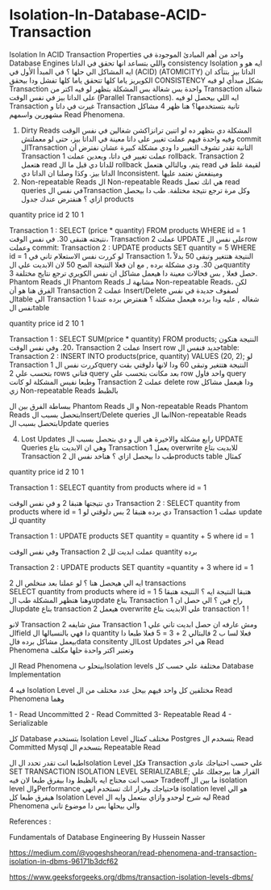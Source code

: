 # Isolation-In-Database-ACID-Transaction

Isolation In ACID Transaction Properties
واحد من أهم المبادئ الموجودة في Database Engines
واللي بتساعد انها تحقق في الداتا consistency
Isolation  ايه هو و ايه المشاكل الي حلها ؟
في المبدأ الأول في     (ACID) (ATOMICITY) 
 الداتا بيز بتتأكد ان الكويريز ياما كلها تتحقق ياما كلها تفشل ودا بيحقق 
CONSISTENCY بشكل مبدأي لو فيه Transaction واحدة بس شغالة 
بس المشكلة بتظهر لو فيه اكتر من  Transaction   شغالة على الداتا بيز في نفس الوقت (Parallel Transactions).
ايه اللي بيحصل لو فيه  Transaction  غيرت في داتا و Transaction  تانية بتستخدمها؟ 
هنا ظهر 4 مشاكل مشهورين واسمهم   Read Phenomena.
1. Dirty Reads
المشكلة دي بتظهر  ده لو اتنين ترانزاكشن شغالين في نفس الوقت وفيه واحدة فيهم عملت تغيير على داتا معينة في الداتا بيز، 
حتى لو معملتش commit الTransaction التانية تقدر تشوف التغيير دا ودي مشكلة كبيرة عشان نفترض أن Transaction 1 عملت تغيير في داتا، وبعدين عملت rollback. 
Transaction 2 هتعمل read للداتا دي قبل ما ال rollback يتم، وبالتالي هتعمل read لقيمة غلط في الداتا بيز. وكدَا وصلنا ان الداتا دي Inconsistent. ومينفعش نعتمد عليها 
2. Non-repeatable Reads
ال Non-repeatable Reads هي انك تعمل read queries  في نفس الTransaction وكل مرة ترجع نتيجة مختلفة. طب دا بيحصل ازاي ؟ هنفترض عندك جدول products 


quantity
price
id
2
10
1


Transaction 1 :
SELECT (price * quantity) FROM products WHERE id = 1
نتيجته هتبقى 30.
في نفس الوقت، Transaction 2 عملت UPDATE على نفس الrow وعملت  commit:
Transaction 2 :
UPDATE products SET quantity = 5 WHERE id = 1
لو كررت نفس الاستعلام تاني في Transaction 1، النتيجة هتتغير وتبقى 50 بدلاً من 30.
ودي مشكلة برده , مع ان فعلا النتيجة الصح 50 لان الابديت علي الquantity حصل فعلا , بس فحالات معينة دا هيعمل مشاكل ان نفس الكويري ترجع نتايج مختلفة 
3. Phantom Reads
ال Phantom Reads مشابهة لـ Non-repeatable Reads، لكن الفرق هنا هو أن Transaction 2 عملت Insert/Delete لصفوف جديدة في نفس الtable الي Transaction 1 شغاله  , عليه ودا برده هيعمل مشكلة ؟
هنفترض برده عندنا نفس الtable 


quantity
price
id
2
10
1


Transaction 1 : 
SELECT SUM(price * quantity) FROM products;
النتيجة هتكون 20.
وفي نفس الوقت، Transaction 2 عملت Insert row جديد فنفس الtable:
Transaction 2 : 
INSERT INTO products(price, quantity) VALUES (20, 2);
لو Transaction 1 كررت نفس الquery النتيجة هتتغير وتبقى 60 ودا لانها دلوقتي بقت بتحسب علي 2 rows فتاني query بعد مكانت بتحسب علي row واحد فاول query وطبعا نفيس المشكلة لو كانت Transaction 2 عملت delete row 
ودا هيعمل مشاكل زي Non-repeatable Reads بالظبط

ببساطة الفرق بين ال Phantom Reads و ال Non-repeatable Reads
Phantom Reads بتحصل بسبب الInsert/Delete queries انما
 الNon-repeatable Reads بتحصل بسبب الUpdate queries


4. Lost Updates رابع مشكلة والاخيرة هي ال 
و دي بتحصل بسبب ال UPDATE Queries وهي ان الابديت بتاع Transaction 1 يعمل overwrite للابديت بتاع Transaction 2 
طب دا بيحصل ازاي ؟
هناخد نفس الproducts table كمثال 


quantity
price
id
2
10
1


Transaction 1 :
SELECT quantity from products where id = 1 

دي نتيجتها هتبقا 2 و في نفس الوقت 
Transaction 2 :
SELECT quantity from products where id = 1 
دي برده هتبقا 2 بس دلوقتي لو Transaction 1 عملت 
update لل quantity 

Transaction 1 :
UPDATE products SET quantity =  quantity + 5 where id = 1 

وفي نفس الوقت Transaction 2 عملت ابديت لل quantity برده

Transaction 2 : 
UPDATE products SET quantity =quantity +  3 where id = 1 

ايه الي هيحصل هنا ؟
لو عملنا بعد منخلص ال 2 transactions   
  SELECT quantity from products where id = 1 هتبقا النتيجة ايه ؟ النتيجة هتبقا 5 وهنا هتظهر المشكلة 
طب الupdate بتاع Transaction 1 راح فين ؟
الي حصل ان الupdate بتاع transaction 2 هيعمل overwrite علي الابديت بتاع transaction 1 !

لانو Transaction 2 مش شايفه Transaction 1 
ومش عارفه ان حصل ابديت تاني علي الfield دا فهي بالنسبالها ال quantity فعلا لسا ب 2 فالبتالي 2 + 3 = 5 فعلا 
طبعا دا بيعمل مشاكل برده فالdata consitenty 
الLost Updates هي اخر Read Phenomena وتعتبر اكتر واحدة حلها مكلف 

ال Read Phenomena بيتحلو بIsolation levels مختلفة علي حسب كل Database Implementation 


فيه 4 Isolation Level مختلفين كل واحد فيهم بيحل عدد مختلف من ال Read Phenomena وهما 


1 - Read Uncommitted
2 - Read Committed
3- Repeatable Read 
4 - Serializable

كل Database بتستخدم Isolation Level مختلف كمثال 
 Postgres بتسخدم ال Read Committed 
Mysql بتسخدم ال  Repeatable Read


طبعا انت تقدر تحدد ال الIsolation Level فكل Transaction علي حسب احتياجك عادي 
SET TRANSACTION ISOLATION LEVEL SERIALIZABLE;
القرار هنا بيرجعلك علي حسب انت محتاج ايه بالظبط ودا بيفرق طبعا لان فيه 
Tradeoff ما بين ال isolation level والPerformance فاحتياجك وقرار انك تستخدم انهي isolation level هو الي هيفرق 
طبعا كل Isolation Level ليه شرح لوحدو وازاي بيتعمل وايه ال Read Phenomena والي بيحلها بس دا موضوع تاني 

References : 

Fundamentals of Database Engineering By Hussein Nasser

https://medium.com/@yogeshsheoran/read-phenomena-and-transaction-isolation-in-dbms-96171b3dcf62

https://www.geeksforgeeks.org/dbms/transaction-isolation-levels-dbms/


